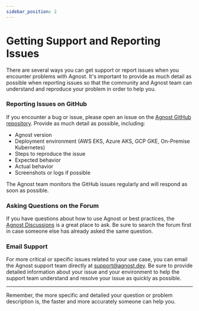 ```yaml
---
sidebar_position: 2
---
```


# Getting Support and Reporting Issues

There are several ways you can get support or report issues when you encounter
problems with Agnost. It's important to provide as much detail as possible when
reporting issues so that the community and Agnost team can understand and
reproduce your problem in order to help you.

### Reporting Issues on GitHub

If you encounter a bug or issue, please open an issue on the
[Agnost GitHub repository](https://github.com/cloud-agnost). Provide as much
detail as possible, including:

- Agnost version
- Deployment environment (AWS EKS, Azure AKS, GCP GKE, On-Premise Kubernetes)
- Steps to reproduce the issue
- Expected behavior
- Actual behavior
- Screenshots or logs if possible

The Agnost team monitors the GitHub issues regularly and will respond as soon as
possible.

### Asking Questions on the Forum

If you have questions about how to use Agnost or best practices, the
[Agnost Discussions](https://github.com/orgs/cloud-agnost/discussions) is a
great place to ask. Be sure to search the forum first in case someone else has
already asked the same question.

### Email Support

For more critical or specific issues related to your use case, you can email the
Agnost support team directly at support@agnost.dev. Be sure to provide detailed
information about your issue and your environment to help the support team
understand and resolve your issue as quickly as possible.

---

Remember, the more specific and detailed your question or problem description
is, the faster and more accurately someone can help you.
